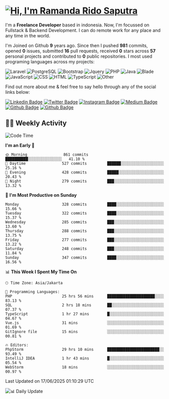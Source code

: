 # [![Hi, I'm Ramanda Rido Saputra](https://readme-typing-svg.herokuapp.com?size=24&vCenter=true&lines=%F0%9F%91%8B+Hi%2C+I'm+Ramanda+Rido+Saputra+;%F0%9F%92%BB+Fullstack+Web+Developer+)](https://git.io/typing-svg)

I'm a **Freelance Developer** based in indonesia. Now, I'm focussed on Fullstack & Backend Development. I can do remote work for any place and any time in the world.

I'm Joined on Github **9** years ago. Since then I pushed **981** commits, opened **0** issues, submitted **16** pull requests, received **0** stars across **57** personal projects and contributed to **0** public repositories.
I most used programing languages across my projects:

![Laravel](https://img.shields.io/badge/Laravel-FF2D20?flat&logo=laravel&logoColor=white)
![PostgreSQL](https://img.shields.io/badge/PostgreSQL-316192?flat&logo=postgresql&logoColor=white)
![Bootstrap](https://img.shields.io/badge/Bootstrap-563D7C?flat&logo=bootstrap&logoColor=white)
![Jquery](https://img.shields.io/badge/jQuery-0769AD?flat&logo=jquery&logoColor=white)
![PHP](https://img.shields.io/badge/-PHP-%234F5D95?style=flat&logo=PHP&logoColor=white)
![Java](https://img.shields.io/badge/-Java-%23b07219?style=flat&logo=Java&logoColor=white)
![Blade](https://img.shields.io/badge/-Blade-%23f7523f?style=flat&logo=Blade&logoColor=white)
![JavaScript](https://img.shields.io/badge/-JavaScript-%23f1e05a?style=flat&logo=JavaScript&logoColor=white)
![CSS](https://img.shields.io/badge/-CSS-%23663399?style=flat&logo=CSS&logoColor=white)
![HTML](https://img.shields.io/badge/-HTML-%23e34c26?style=flat&logo=HTML&logoColor=white)
![TypeScript](https://img.shields.io/badge/-TypeScript-%233178c6?style=flat&logo=TypeScript&logoColor=white)
![Other](https://img.shields.io/badge/-Other-%23ededed?style=flat&logo=Other&logoColor=white)

Find out more about me & feel free to say hello through any of the social links below:

[![Linkedin Badge](https://img.shields.io/badge/-ramandaaridogh-blue?style=flat&logo=Linkedin&logoColor=white&link=https://www.linkedin.com/in/ramanda-rido-saputra/)](https://www.linkedin.com/in/ramanda-rido-saputra/)
[![Twitter Badge](https://img.shields.io/badge/-ramandaaridogh-%231DA1F2.svg?style=flat&logo=twitter&logoColor=white&link=https://www.twitter.com/ramandaaridogh)](https://www.twitter.com/ramandaaridogh/)
[![Instagram Badge](https://img.shields.io/badge/-ramandaaridogh-purple?style=flat&logo=instagram&logoColor=white&link=https://instagram.com/ramandaaridogh_/)](https://instagram.com/ramandaaridogh_)
[![Medium Badge](https://img.shields.io/badge/-@ramandaaridogh-%2312100E.svg?style=flat&logo=Medium&logoColor=white&link=https://medium.com/@ramandaaridogh/)](https://medium.com/@ramandaaridogh)
[![Github Badge](https://img.shields.io/badge/-@ramandaaridogh-100000.svg?style=flat&logo=github&logoColor=white&link=https://github.com/ramandaaridogh)](https://github.com/ramandaaridogh)
[![Github Badge](https://img.shields.io/badge/-@mxcode-100000.svg?style=flat&logo=github&logoColor=white&link=https://github.com/ramanda-mxcode)](https://github.com/ramanda-mxcode)

## 👨‍💻 Weekly Activity
<!--START_SECTION:waka-->
![Code Time](http://img.shields.io/badge/Code%20Time-1%2C269%20hrs%208%20mins-blue)

**I'm an Early 🐤** 

```text
🌞 Morning                861 commits         ██████████░░░░░░░░░░░░░░░   41.10 % 
🌆 Daytime                527 commits         ██████░░░░░░░░░░░░░░░░░░░   25.16 % 
🌃 Evening                428 commits         █████░░░░░░░░░░░░░░░░░░░░   20.43 % 
🌙 Night                  279 commits         ███░░░░░░░░░░░░░░░░░░░░░░   13.32 % 
```
📅 **I'm Most Productive on Sunday** 

```text
Monday                   328 commits         ████░░░░░░░░░░░░░░░░░░░░░   15.66 % 
Tuesday                  322 commits         ████░░░░░░░░░░░░░░░░░░░░░   15.37 % 
Wednesday                285 commits         ███░░░░░░░░░░░░░░░░░░░░░░   13.60 % 
Thursday                 288 commits         ███░░░░░░░░░░░░░░░░░░░░░░   13.75 % 
Friday                   277 commits         ███░░░░░░░░░░░░░░░░░░░░░░   13.22 % 
Saturday                 248 commits         ███░░░░░░░░░░░░░░░░░░░░░░   11.84 % 
Sunday                   347 commits         ████░░░░░░░░░░░░░░░░░░░░░   16.56 % 
```


📊 **This Week I Spent My Time On** 

```text
🕑︎ Time Zone: Asia/Jakarta

💬 Programming Languages: 
PHP                      25 hrs 56 mins      █████████████████████░░░░   83.13 % 
SQL                      2 hrs 18 mins       ██░░░░░░░░░░░░░░░░░░░░░░░   07.37 % 
TypeScript               1 hr 27 mins        █░░░░░░░░░░░░░░░░░░░░░░░░   04.67 % 
Vue.js                   31 mins             ░░░░░░░░░░░░░░░░░░░░░░░░░   01.69 % 
GitIgnore file           15 mins             ░░░░░░░░░░░░░░░░░░░░░░░░░   00.81 % 

🔥 Editors: 
PhpStorm                 29 hrs 10 mins      ███████████████████████░░   93.49 % 
IntelliJ IDEA            1 hr 43 mins        █░░░░░░░░░░░░░░░░░░░░░░░░   05.54 % 
WebStorm                 18 mins             ░░░░░░░░░░░░░░░░░░░░░░░░░   00.97 % 
```


 Last Updated on 17/06/2025 01:10:29 UTC
<!--END_SECTION:waka-->

![📊 Daily Update](https://github.com/ramandaaridogh/ramandaaridogh/actions/workflows/update-activity.yml/badge.svg)
